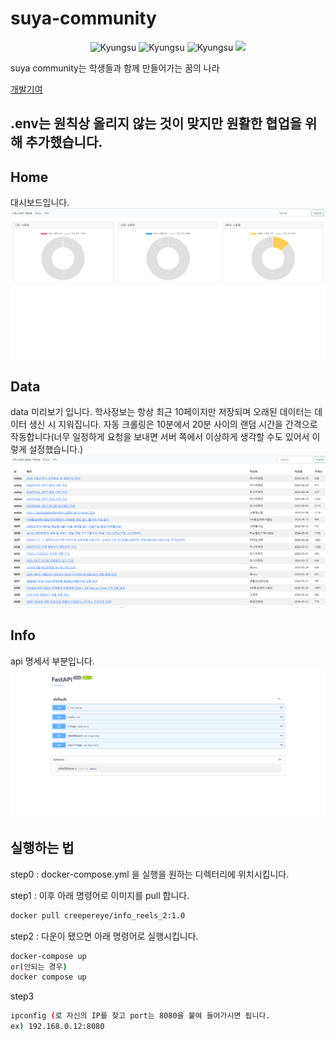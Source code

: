 # suya-community

<p align="center">
  <img alt="Kyungsu" src="https://img.shields.io/badge/Version%20-0.0.1b-orange.svg?style=flat&colorA=E1523D&colorB=blue" />
  <img alt="Kyungsu" src="https://img.shields.io/badge/Python%20-3.9%20%7C%203.10%20%7C%203.11-orange.svg?style=flat&colorA=gray&colorB=blue" style="max-width:100%;" />
  <img alt="Kyungsu" src="https://img.shields.io/badge/FastAPI%20-0.111.0-orange.svg?style=flat&colorA=E1523D&colorB=blue" />
  <img src="https://badgen.net/badge/icon/terminal?icon=terminal&label" />
</p>

suya community는 학생들과 함께 만들어가는 꿈의 나라


[개발기여](CONTRIBUTING.md)

## .env는 원칙상 올리지 않는 것이 맞지만 원활한 협업을 위해 추가했습니다.

## Home
대시보드입니다.
![img_5.png](img_5.png)

## Data
data 미리보기 입니다.
학사정보는 항상 최근 10페이지만 저장되며 오래된 데이터는 데이터 생신 시 지워집니다.
자동 크롤링은 10분에서 20분 사이의 랜덤 시간을 간격으로 작동합니다(너무 일정하게 요청을 보내면 서버 쪽에서 이상하게 생각할 수도 있어서 이렇게 설정했습니다.)
![img_3.png](img_3.png)

## Info
api 명세서 부분입니다.
![img_6.png](img_6.png)

## 실행하는 법
step0 : docker-compose.yml 을 실행을 원하는 디렉터리에 위치시킵니다.

step1 : 이후 아래 명령어로 이미지를 pull 합니다.
```bash
docker pull creepereye/info_reels_2:1.0
```
step2 : 다운이 됐으면 아래 명령어로 실행시킵니다.
```bash
docker-compose up
or(안되는 경우)
docker compose up
```
step3
```bash
ipconfig (로 자신의 IP를 찾고 port는 8080을 붙여 들어가시면 됩니다.
ex) 192.168.0.12:8080
```